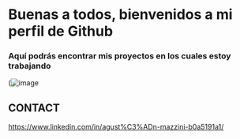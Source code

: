 # Buenas a todos, bienvenidos a mi perfil de Github

### Aquí podrás encontrar mis proyectos en los cuales estoy trabajando 

 (![image](https://user-images.githubusercontent.com/85418369/158719504-a96667eb-71e0-41a1-ad3a-dd0b753af49e.png)


## CONTACT 

https://www.linkedin.com/in/agust%C3%ADn-mazzini-b0a5191a1/
